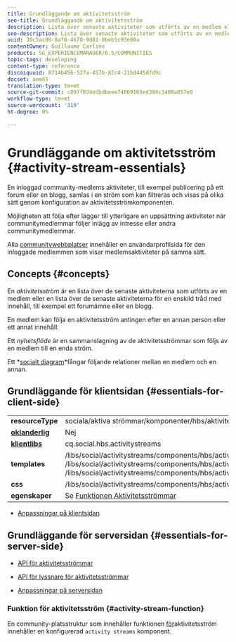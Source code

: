 ```yaml
---
title: Grundläggande om aktivitetsström
seo-title: Grundläggande om aktivitetsström
description: Lista över senaste aktiviteter som utförts av en medlem eller en lista över senaste aktiviteter för en enskild tråd med innehåll
seo-description: Lista över senaste aktiviteter som utförts av en medlem eller en lista över senaste aktiviteter för en enskild tråd med innehåll
uuid: 30c5ac08-0af0-4670-9d81-0beb5c93e00a
contentOwner: Guillaume Carlino
products: SG_EXPERIENCEMANAGER/6.5/COMMUNITIES
topic-tags: developing
content-type: reference
discoiquuid: 8714b456-527a-457b-82c4-21bd445dfd9c
docset: aem65
translation-type: tm+mt
source-git-commit: c897f034edbdbeee74869165ed384c3408a857e0
workflow-type: tm+mt
source-wordcount: '319'
ht-degree: 0%

---
```



# Grundläggande om aktivitetsström {#activity-stream-essentials}

En inloggad community-medlems aktiviteter, till exempel publicering på ett forum eller en blogg, samlas i en ström som kan filtreras och visas på olika sätt genom konfiguration av aktivitetsströmkomponenten.

Möjligheten att följa efter lägger till ytterligare en uppsättning aktiviteter när communitymedlemmar följer inlägg av intresse eller andra communitymedlemmar.

Alla [communitywebbplatser](/help/communities/overview.md#communitiessites) innehåller en användarprofilsida för den inloggade medlemmen som visar medlemsaktiviteter på samma sätt.

## Concepts {#concepts}

En *aktivitetsström* är en lista över de senaste aktiviteterna som utförts av en medlem eller en lista över de senaste aktiviteterna för en enskild tråd med innehåll, till exempel ett forumämne eller en blogg.

En medlem kan följa en aktivitetsström antingen efter en annan person eller ett annat innehåll.

Ett *nyhetsflöde* är en sammanslagning av de aktivitetsströmmar som följs av en medlem till en enda ström.

Ett *[socialt diagram](/help/communities/essentials-socialgraph.md)*fångar följande relationer mellan en medlem och en annan.

## Grundläggande för klientsidan {#essentials-for-client-side}

<table>
 <tbody>
  <tr>
   <td> <strong>resourceType</strong></td>
   <td>sociala/aktiva strömmar/komponenter/hbs/aktivitetsströmmar</td>
  </tr>
  <tr>
   <td> <a href="/help/communities/scf.md#add-or-include-a-communities-component"><strong>oklanderlig</strong></a></td>
   <td>Nej</td>
  </tr>
  <tr>
   <td> <a href="/help/communities/clientlibs.md"><strong>klientlibs</strong></a></td>
   <td>cq.social.hbs.activitystreams</td>
  </tr>
  <tr>
   <td> <strong>templates</strong></td>
   <td> /libs/social/activitystreams/components/hbs/activitystreams/activitystreams.hbs<br /> /libs/social/activitystreams/components/hbs/activitystreams/activity/activity-title.hbs<br /> /libs/social/activitystreams/components/hbs/activitystreams/activity/activity.hbs</td>
  </tr>
  <tr>
   <td> <strong>css</strong></td>
   <td> /libs/social/activitystreams/components/hbs/activitystreams/clientlibs/activitystreams.css</td>
  </tr>
  <tr>
   <td><strong> egenskaper</strong></td>
   <td>Se <a href="/help/communities/activities.md">Funktionen Aktivitetsströmmar</a></td>
  </tr>
 </tbody>
</table>

* [Anpassningar på klientsidan](/help/communities/client-customize.md)

## Grundläggande för serversidan {#essentials-for-server-side}

* [API för aktivitetsströmmar](https://helpx.adobe.com/experience-manager/6-5/sites/developing/using/reference-materials/javadoc/com/adobe/cq/social/activitystreams/api/package-frame.html)

* [API för lyssnare för aktivitetsströmmar](https://helpx.adobe.com/experience-manager/6-5/sites/developing/using/reference-materials/javadoc/com/adobe/cq/social/activitystreams/listener/api/package-frame.html)

* [Anpassningar på serversidan](/help/communities/server-customize.md)

### Funktion för aktivitetsström {#activity-stream-function}

En community-platsstruktur som innehåller funktionen [för](/help/communities/functions.md#activity-stream-function)aktivitetsström innehåller en konfigurerad `activity streams` komponent.
